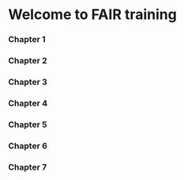 # Welcome to FAIR training

### Chapter 1

### Chapter 2

### Chapter 3

### Chapter 4

### Chapter 5

### Chapter 6

### Chapter 7
